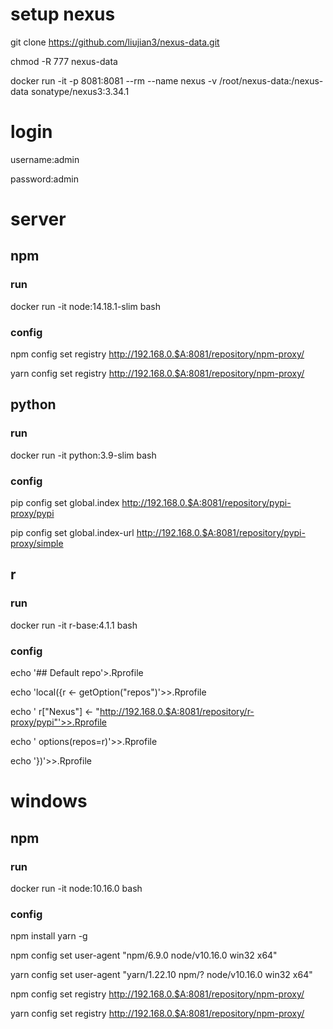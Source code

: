 # setup nexus
git clone https://github.com/liujian3/nexus-data.git

chmod -R 777 nexus-data

docker run -it -p 8081:8081 --rm --name nexus -v /root/nexus-data:/nexus-data sonatype/nexus3:3.34.1

# login
username:admin

password:admin

# server
## npm
### run
docker run -it node:14.18.1-slim bash
### config
npm config set registry http://192.168.0.$A:8081/repository/npm-proxy/

yarn config set registry http://192.168.0.$A:8081/repository/npm-proxy/
## python
### run
docker run -it python:3.9-slim bash
### config
pip config set global.index http://192.168.0.$A:8081/repository/pypi-proxy/pypi

pip config set global.index-url http://192.168.0.$A:8081/repository/pypi-proxy/simple
## r
### run
docker run -it r-base:4.1.1 bash
### config
echo '## Default repo'>.Rprofile

echo 'local({r <- getOption("repos")'>>.Rprofile

echo '  r["Nexus"] <- "http://192.168.0.$A:8081/repository/r-proxy/pypi"'>>.Rprofile
  
echo '  options(repos=r)'>>.Rprofile
  
echo '})'>>.Rprofile
# windows
## npm
### run
docker run -it node:10.16.0 bash
### config
npm install yarn -g

npm config set user-agent "npm/6.9.0 node/v10.16.0 win32 x64"

yarn config set user-agent "yarn/1.22.10 npm/? node/v10.16.0 win32 x64"

npm config set registry http://192.168.0.$A:8081/repository/npm-proxy/

yarn config set registry http://192.168.0.$A:8081/repository/npm-proxy/
